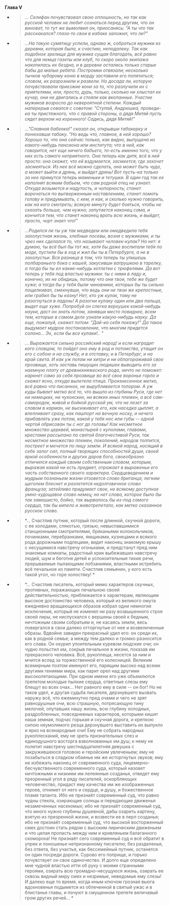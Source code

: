 **Глава V**

*
    > *... Селифан почувствовал свою оплошность, но так как русской человек не любит сознаться перед другим, что он виноват, то тут же вымолвил он, приосанясь: "А ты что так расскакался? глаза-то свои в кабаке заложил, что ли?"*
* 
    > *...На такую сумятицу успели, однако ж, собраться мужики из деревни, которая была, к счастию, неподалеку. Так как подобное зрелище для мужика сущая благодать, всё равно что для немца газеты или клуб, то скоро около экипажа накопилась их бездна, и в деревне остались только старые бабы да малые ребята. Постромки отвязали; несколько тычков чубарому коню в морду заставили его попятиться; словом, их разрознили и развели. Но досада ли, которую почувствовали приезжие кони за то, что разлучили их с приятелями, или, просто, дурь, только, сколько ни хлыстал их кучер, они не двигались и стояли как вкопанные. Участие мужиков возросло до невероятной степени. Каждый наперерыв совался с советом: "Ступай, Андрюшка, проведи-ка ты пристяжного, что с правой стороны, а дядя Митяй пусть сядет верхом на коренного! Садись, дядя Митяй!"*
* 
    > *..."Славная бабенка!" сказал он, открывши табакерку и понюхавши табаку. "Но ведь что, главное, в ней хорошо? Хорошо то, что она сейчас только, как видно, выпущена из какого-нибудь пансиона или института; что в ней, как говорится, нет еще ничего бабьего, то-есть именно того, что у них есть самого неприятного. Она теперь как дитя, всё в ней просто: она скажет, что ей вздумается, засмеется, где захочет засмеяться. Из нее всё можно сделать, она может быть чудо, а может выйти и дрянь, и выйдет дрянь! Вот пусть-ка только за нее примутся теперь маменьки и тетушки. В один год так ее наполнят всяким бабьем, что сам родной отец не узнает. Откуда возьмется и надутость, и чопорность; станет ворочаться по вытверженным наставлениям, станет ломать голову и придумывать, с кем, и как, и сколько нужно говорить, как на кого смотреть; всякую минуту будет бояться, чтобы не сказать больше, чем нужно; запутается наконец сама, и кончится тем, что станет наконец врать всю жизнь, и выйдет, просто, чорт знает что!"*
* 
    >*...Родился ли ты уж так медведем или омедведила тебя захолустная жизнь, хлебные посевы, возня с мужиками, и ты чрез них сделался то, что называют человек-кулак? Но нет: я думаю, ты всё был бы тот же, хотя бы даже воспитали тебя по моде, пустили бы в ход и жил бы ты в Петербурге, а не в захолустьи. Вся разница в том, что теперь ты упишешь полбараньего бока с кашей, закусивши ватрушкою в тарелку, а тогда бы ты ел какие-нибудь котлетки с трюфелями. Да вот теперь у тебя под властью мужики: ты с ними в ладу и, конечно, их не обидишь, потому что они твои, тебе же будет хуже; а тогда бы у тебя были чиновники, которых бы ты сильно пощелкивал, смекнувши, что ведь они не твои же крепостные, или грабил бы ты казну! Нет, кто уж кулак, тому не разогнуться в ладонь! А разогни кулаку один или два пальца, выдет еще хуже. Попробуй он слегка верхушек какой-нибудь науки, даст он знать потом, занявши место повиднее, всем тем, которые в самом деле узнали какую-нибудь науку. Да еще, пожалуй, скажет потом: "Дай-ка себя покажу!" Да такое выдумает мудрое постановление, что многим придется солоно... Эх, если бы все кулаки!.. "*
* 
    >*...    Выражается сильно российский народ! и если наградит кого словцом, то пойдет оно ему в род и потомство, утащит он его с собою и на службу, и в отставку, и в Петербург, и на край света. И как уж потом ни хитри и ни облагораживай свое прозвище, хоть заставь пишущих людишек выводить его за наемную плату от древнекняжеского рода, ничто не поможет: каркнет само за себя прозвище во всё свое воронье горло и скажет ясно, откуда вылетела птица. Произнесенное метко, всё равно что писанное, не вырубливается топором. А уж куды бывает метко всё то, что вышло из глубины Руси, где нет ни немецких, ни чухонских, ни всяких иных племен, а всё сам-самородок, живой и бойкой русской ум, что не лезет за словом в карман, не высиживает его, как наседка цыплят, а влепливает сразу, как пашпорт на вечную носку, и нечего прибавлять уже потом, какой у тебя нос или губы -- одной чертой обрисован ты с ног до головы! 
       Как несметное множество церквей, монастырей с куполами, главами, крестами рассыпано по святой благочестивой Руси, так несметное множество племен, поколений, народов толпится, постреет и мечется по лицу земли. И всякой народ, носящий в себе залог сил, полный творящих способностей души, своей яркой особенности и других даров бога, своеобразно отличился каждый своим собственным словом, которым, выражая какой ни есть предмет, отражает в выраженьи его часть собственного своего характера. Сердцеведением и мудрым познаньем жизни отзовется слово британца; легким щеголем блеснет и разлетится недолговечное слово француза; затейливо придумает свое, не всякому доступное умно-худощавое слово немец; но нет слова, которое было бы так замашисто, бойко, так вырвалось бы из-под самого сердца, так бы кипело и животрепетало, как метко сказанное русское слово.*
* 
    >*...       Счастлив путник, который после длинной, скучной дороги, с ее холодами, слякотью, грязью, невыспавшимися станционными смотрителями, бряканьями колокольчиков, починками, перебранками, ямщиками, кузнецами и всякого рода дорожными подлецами, видит наконец знакомую крышу с несущимися навстречу огоньками, и предстанут пред ним знакомые комнаты, радостный крик выбежавших навстречу людей, шум и беготня детей и успокоительные тихие речи, прерываемые пылающими лобзаниями, властными истребить всё печальное из памяти. Счастлив семьянин, у кого есть такой угол, но горе холостяку! *
* 
    >*...         Счастлив писатель, который мимо характеров скучных, противных, поражающих печальною своей действительностью, приближается к характерам, являющим высокое достоинство человека, который из великого омута ежедневно вращающихся образов избрал одни немногие исключения, который не изменял ни разу возвышенного строя своей лиры, не ниспускался с вершины своей к бедным, ничтожным своим собратьям и, не касаясь земли, весь повергался в свои далеко отторгнутые от нее и возвеличенные образы. Вдвойне завиден прекрасный удел его: он среди их, как в родной семье; а между тем далеко и громко разносится его слава. Он окурил упоительным куревом людские очи; он чудно польстил им, сокрыв печальное в жизни, показав им прекрасного человека. Всё, рукоплеща, несется за ним и мчится вслед за торжественной его колесницей. Великим всемирным поэтом именуют его, парящим высоко над всеми другими гениями мира, как парит орел над другими высоколетающими. При одном имени его уже объемлются трепетом молодые пылкие сердца, ответные слезы ему блещут во всех очах... Нет равного ему в силе -- он бог! Но не таков удел, и другая судьба писателя, дерзнувшего вызвать наружу всё, что ежеминутно пред очами и чего не зрят равнодушные очи, всю страшную, потрясающую тину мелочей, опутавших нашу жизнь, всю глубину холодных, раздробленных, повседневных характеров, которыми кишит наша земная, подчас горькая и скучная дорога, и крепкою силою неумолимого резца дерзнувшего выставить их выпукло и ярко на всенародные очи! Ему не собрать народных рукоплесканий, ему не зреть признательных слез и единодушного восторга взволнованных им душ; к нему не полетит навстречу шестнадцатилетняя девушка с закружившеюся головою и геройским увлеченьем; ему не позабыться в сладком обаянье им же исторгнутых звуков; ему не избежать наконец от современного суда, лицемерно-бесчувственного современного суда, который назовет ничтожными и низкими им лелеянные созданья, отведет ему презренный угол в ряду писателей, оскорбляющих человечество, придаст ему качества им же изображенных героев, отнимет от него и сердце, и душу, и божественное пламя таланта. Ибо не признаёт современный суд, что равно чудны стекла, озирающие солнцы и передающие движенья незамеченных насекомых; ибо не признаёт современный суд, что много нужно глубины душевной, дабы озарить картину, взятую из презренной жизни, и возвести ее в перл созданья; ибо не признаёт современный суд, что высокой восторженный смех достоин стать рядом с высоким лирическим движеньем и что целая пропасть между ним и кривляньем балаганного скомороха! Не признаёт сего современный суд и всё обратит в упрек и поношенье непризнанному писателю; без разделенья, без ответа, без участья, как бессемейный путник, останется он один посреди дороги. Сурово его поприще, и горько почувствует он свое одиночество. 
       И долго еще определено мне чудной властью итти об руку с моими странными героями, озирать всю громадно-несущуюся жизнь, озирать ее сквозь видный миру смех и незримые, неведомые ему слезы! И далеко еще то время, когда иным ключом грозная вьюга вдохновенья подымется из облеченной в святый ужас и в блистанье главы, и почуют в смущенном трепете величавый гром других речей...  *